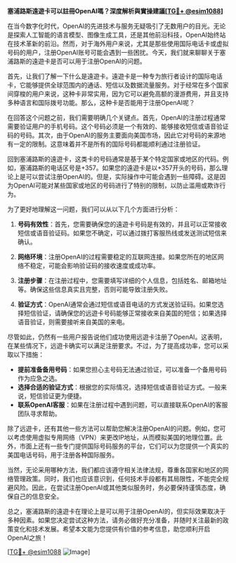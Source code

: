 **塞浦路斯遠遊卡可以註冊OpenAI嗎？深度解析與實操建議[[TG💪+ @esim1088](https://t.me/s/esim1088)]**

在当今数字化时代，OpenAI的先进技术与服务无疑吸引了无数用户的目光。无论是探索人工智能的语言模型、图像生成工具，还是其他前沿科技，OpenAI始终站在技术革新的前沿。然而，对于海外用户来说，尤其是那些使用国际电话卡或虚拟号码的用户，注册OpenAI账号可能会遇到一些困扰。今天，我们就来聊聊关于塞浦路斯的遠遊卡是否可以用于注册OpenAI的问题。

首先，让我们了解一下什么是遠遊卡。遠遊卡是一种专为旅行者设计的国际电话卡，它能够提供全球范围内的通话、短信以及数据流量服务。对于经常在多个国家间穿梭的用户来说，这种卡非常实用，因为它可以避免高额的漫游费用，并且支持多种语言和国际拨号功能。那么，这种卡是否能用于注册OpenAI呢？

在回答这个问题之前，我们需要明确几个关键点。首先，OpenAI的注册过程通常需要验证用户的手机号码。这个号码必须是一个有效的、能够接收短信或语音验证码的号码。其次，由于OpenAI的服务主要面向美国市场，因此它对号码的来源地有一定的限制。这意味着并不是所有的国际号码都能顺利通过注册验证。

回到塞浦路斯的遠遊卡，这类卡的号码通常是基于某个特定国家或地区的代码。例如，塞浦路斯的电话区号是+357。如果您的遠遊卡是以+357开头的号码，那么理论上是可以尝试注册OpenAI的。但是，实际操作中可能会遇到一些障碍。这是因为OpenAI可能对某些国家或地区的号码进行了特别的限制，以防止滥用或欺诈行为。

为了更好地理解这一问题，我们可以从以下几个方面进行分析：

1. **号码有效性**：首先，您需要确保您的遠遊卡号码是有效的，并且可以正常接收短信或语音验证码。如果您不确定，可以通过拨打客服热线或发送测试短信来确认。

2. **网络环境**：注册OpenAI的过程需要稳定的互联网连接。如果您所在的地区网络不稳定，可能会影响验证码的接收速度或成功率。

3. **注册步骤**：在注册过程中，您需要填写详细的个人信息，包括姓名、邮箱地址等。确保这些信息真实且完整，否则可能导致注册失败。

4. **验证方式**：OpenAI通常会通过短信或语音电话的方式发送验证码。如果您选择短信验证，请确保您的远遊卡号码能够正常接收来自美国的短信；如果选择语音验证，则需要接听来自美国的来电。

尽管如此，仍然有一些用户报告说他们成功使用远遊卡注册了OpenAI。这表明，在某些情况下，远遊卡确实可以满足注册要求。不过，为了提高成功率，您可以采取以下措施：

- **提前准备备用号码**：如果您担心主号码无法通过验证，可以准备一个备用号码作为应急之选。
- **选择合适的验证方式**：根据您的实际情况，选择短信或语音验证方式。一般来说，短信验证更为便捷。
- **联系OpenAI客服**：如果在注册过程中遇到问题，可以直接联系OpenAI的客服团队寻求帮助。

除了远遊卡，还有其他一些方法可以帮助您解决注册OpenAI的问题。例如，您可以考虑使用虚拟专用网络（VPN）来更改IP地址，从而模拟美国的地理位置。此外，市面上还有一些专门提供国际号码服务的平台，它们可以为您提供一个真实的美国电话号码，用于注册各种国际服务。

当然，无论采用哪种方法，我们都应该遵守相关法律法规，尊重各国家和地区的网络管理政策。同时，我们也应该意识到，任何技术手段都有其局限性，不能完全规避风险。因此，在尝试注册OpenAI或其他类似服务时，务必要保持谨慎态度，确保自己的信息安全。

总之，塞浦路斯的遠遊卡在理论上是可以用于注册OpenAI的，但实际效果取决于多种因素。如果您决定尝试这种方法，请务必做好充分准备，并随时关注最新的政策变化和技术发展。希望本文能为您提供有价值的参考信息，助您顺利开启OpenAI之旅！

[[TG💪+ @esim1088](https://t.me/s/esim1088) ![Image](https://i.postimg.cc/4NQfJmqS/Snipaste-2025-05-13-00-14-12.png)]